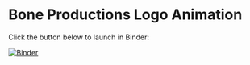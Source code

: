 # Bone Productions Logo Animation

Click the button below to launch in Binder:

[![Binder](https://mybinder.org/badge_logo.svg)](https://mybinder.org/v2/gh/YOUR_USERNAME/YOUR_REPO_NAME/HEAD)
